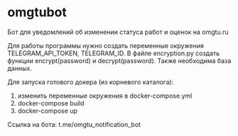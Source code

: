 # omgtubot
Бот для уведомлений об изменении статуса работ и оценок на omgtu.ru 

Для работы программы нужно создать переменные окружения TELEGRAM_API_TOKEN, TELEGRAM_ID. В файле encryption.py создать функции encrypt(password) и decrypt(password). Также необходима база данных.

Для запуска готового докера (из корневого каталога):
1. изменить переменные окружения в docker-compose.yml
2. docker-compose build
3. docker-compose up

Ссылка на бота: t.me/omgtu_notification_bot
